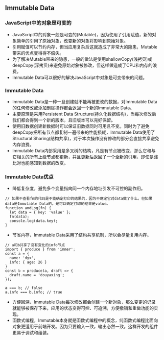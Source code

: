 ## Immutable Data
### JavaScript中的对象是可变的
- JavaScript中的对象一般是可变的(Mutable)，因为使用了引用赋值，新的对象简单的引用了原始对象，改变新的对象将影响到原始对象。
- 引用赋值可以节约内存，但当应用复杂后这就造成了非常大的隐患，Mutable带来的优点变得得不偿失。
- 为了解决Mutable带来的隐患，一般的做法是使用shallowCopy(浅拷贝)或deepCopy(深拷贝)来避免原始对象被修改，但这样做造成了CPU和内存的浪费。
- Immutable Data可以很好的解决JavaScript中对象是可变带来的问题。
### Immutable Data
- Immutable Data是一种一旦创建就不能再被更改的数据，对Immutable Data的任何修改或添加删除操作都会返回一个新的Immutable Data。
- 主要原理是采用Persistent Data Structure(持久化数据结构)，当每次修改后我们都会得到一个新的版本，且旧版本可以完好保留。
- 使用旧数据创建新数据时可以保证旧数据同时可用且不变。同时为了避免deepCopy把所有节点都复制一遍带来的性能损耗，Immutable Data使用了Structural Sharing(结构共享)，对于本次操作没有修改的部分会直接共享避免内存浪费。
- Immutable Data内部采用是多叉树的结构，凡是有节点被改变，那么它和与它相关的所有上级节点都更新，并且更新后返回了一个全新的引用，即使是浅比对也能感知到数据的改变。
### Immutable Data优点
- 降低复杂度，避免多个变量指向同一个内存地址引发不可控的副作用。
```
// 如果不查看fn的代码是不能确定打印的结果的，因为不确定它对data做了什么。但如果data是Immutable Data的，是可以确定打印的结果是value。
function andLog(fn) {
  let data = { key: 'value' };
  fn(data);
  console.log(data.key);
}
```
- 节省内存，Immutable Data采用了结构共享机制，所以会尽量复用内存。
```
// a和b共享了没有变化的info节点
import { produce } from 'immer';
const a = {
  name: 'dyx',
  info: { age: 26 }
}
const b = produce(a, draft => {
  draft.name = 'douyaxing';
});

a === b; // false
a.info === b.info; // true
```
- 方便回溯，Immutable Data每次修改都会创建一个新对象，那么变更的记录就能够被保存下来，应用的状态变得可控、可追溯，方便撤销和重做功能的实现。
- 函数式编程，Immutable本身就是函数式编程中的概念，纯函数式编程比面向对象更适用于前端开发。因为只要输入一致，输出必然一致，这样开发的组件更易于调试和组装。